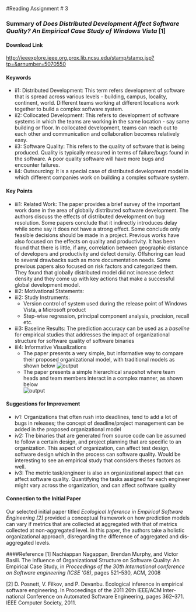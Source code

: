 #Reading Assignment # 3 
 
### Summary of *Does Distributed Development Affect Software Quality? An Empirical Case Study of Windows Vista* [1]

#### Download Link 
http://ieeexplore.ieee.org.prox.lib.ncsu.edu/stamp/stamp.jsp?tp=&arnumber=5070550

#### Keywords	 
* ii1: Distributed Development: This term refers development of software that is spread across various levels - building, campus, locality, continent, world. Different teams working at different locations work together to build a complex software system. 
* ii2: Collocated Development: This refers to development of software systems in which the teams are working in the same location - say same building or floor. In collocated development, teams can reach out to each other and communication and collaboration becomes relatively easy.
* ii3: Software Quality: This refers to the quality of software that is being produced. Quality is typically measured in terms of failure/bugs found in the software. A poor quality software will have more bugs and encounter failures.
* ii4: Outsourcing: It is a special case of distributed development model in which different companies work on building a complex software system.

#### Key Points
* iii1: Related Work: The paper provides a brief survey of the important work done in the area of globally distributed software development. The authors discuss the effects of distributed development on bug resolution. Some papers conclude that it indirectly introduces delay while some say it does not have a strong effect. Some conclude only feasible decisions should be made in a project. Previous works have also focused on the effects on quality and productivity. It has been found that there is little, if any, correlation between geographic distance of developers and productivity and defect density. Offshoring can lead to several drawbacks such as more documentation needs. Some previous papers also focused on risk factors and categorized them. They found that globally distributed model did not increase defect density and they come up with key actions that make a successful global development model.
* iii2: Motivational Statements: 
* iii2: Study Instruments: 
  * Version control of system used during the release point of Windows Vista, a Microsoft product
  * Step-wise regression, principal component analysis, precision, recall etc.  
* iii3: Baseline Results: The prediction accuracy can be used as a *baseline* for empirical studies that addresses the impact of organizational structure for software quality of software binaries 
* iii4: Informative Visualizations
  * The paper presents a very simple, but informative way to compare their proposed organizational model, with traditional models as shown below 
  ![output](res.png?raw=true=150x100)  
  * The paper presents a simple hierarchical snapshot where team heads and team members interact in a complex manner, as shown below   
  ![output](org.png?raw=true=150x100)    

#### Suggestions for Improvement 
* iv1: Organizations that often rush into deadlines, tend to add a lot of bugs in releases; the concept of deadline/project management can be added in the proposed organizational model  
* iv2: The binaries that are generated from source code can be assumed to follow a certain design, and project planning that are specific to an organization. This aspect of organization, can affect test design, software design which in the process can software quality. Would be interesting to see an empirical study that considers theses factors as well. 
* iv3: The metric task/engineer is also an organizational aspect that can affect software quality. Quantifying the tasks assigned for each engineer might vary across the organization, and can affect software quality 

#### Connection to the Initial Paper
Our selected initial paper titled *Ecological Inference in Empirical Software Engineering [2]* provided a conceptual framework on how prediction models can vary if metrics that are collected at aggregated with that of metrics collected at non-aggregated level. In this paper, the authors take a holistic organizational approach, disregarding the difference of aggregated and dis-aggregated levels.  

####Reference
[1] Nachiappan Nagappan, Brendan Murphy, and Victor Basili. The Influence of Organizational Structure on Software Quality: An Empirical Case Study, in *Proceedings of the 30th International conference on Software engineering (ICSE '08)*, pages 521-530, ACM, 2008

[2] D. Posnett, V. Filkov, and P. Devanbu. Ecological inference in empirical software engineering. In Proceedings of the 2011 26th IEEE/ACM Inter- national Conference on Automated Software Engineering, pages 362–371. IEEE Computer Society, 2011. 